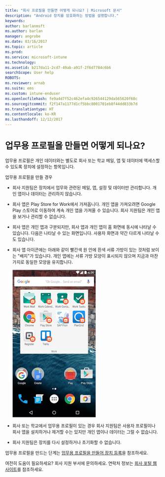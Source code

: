 ```yaml
---
title: "회사 프로필을 만들면 어떻게 되나요? | Microsoft 문서"
description: "Android 장치를 암호화하는 방법을 설명합니다."
keywords: 
author: barlanmsft
ms.author: barlan
manager: angrobe
ms.date: 03/16/2017
ms.topic: article
ms.prod: 
ms.service: microsoft-intune
ms.technology: 
ms.assetid: b217da11-2cd7-49ab-a91f-2f6d7784c6b6
searchScope: User help
ROBOTS: 
ms.reviewer: arnab
ms.suite: ems
ms.custom: intune-enduser
ms.openlocfilehash: fe9a4d7f52c462efa4c926544129da565620f60c
ms.sourcegitcommit: f2f147a1177d1cf5bbc8001701eb8f44dd833b7d
ms.translationtype: HT
ms.contentlocale: ko-KR
ms.lasthandoff: 12/12/2017
---
```

# <a name="what-happens-when-you-create-a-work-profile"></a>업무용 프로필을 만들면 어떻게 되나요?

업무용 프로필은 개인 데이터와는 별도로 회사 또는 학교 메일, 앱 및 데이터에 액세스할 수 있도록 장치에 설정하는 항목입니다.

업무용 프로필을 만들 경우

- 회사 지원팀은 장치에서 업무와 관련된 메일, 앱, 설정 및 데이터만 관리합니다. 개인 앱이나 데이터는 관리하지 않습니다.

- 회사 앱은 Play Store for Work에서 가져옵니다. 개인 앱을 가져오려면 Google Play 스토어로 이동하여 계속 개인 앱을 가져올 수 있습니다. 회사 지원팀은 개인 앱을 보거나 관리할 수 없습니다.

- 회사 앱은 개인 앱과 구분되지만, 회사 앱과 개인 앱이 홈 화면에 동시에 나타날 수 있습니다. 다음은 나타날 수 있는 화면입니다. 사용자 화면과 약간 다르게 나타날 수도 있습니다.

- 회사 앱 아이콘에는 아래와 같이 빨간색 원 안에 흰색 서류 가방이 있는 것처럼 보이는 "배지"가 있습니다. 개인 앱에는 서류 가방 모양이 표시되지 않으며 지금과 마찬가지로 동일한 모양을 유지합니다.

    ![Android Play Store for Work](./media/afw-google-play-store-for-work.png)

- 회사 또는 학교에서 업무용 프로필이 있는 경우 회사 지원팀은 사용자 프로필이나 회사 앱을 설치하거나 제거할 수는 있지만 개인 앱이나 데이터는 그럴 수 없습니다.
- 회사 지원팀은 장치를 다시 설정하거나 초기화할 수 없습니다.

업무용 프로필을 만드는 단계는 [업무용 프로필을 만들어 장치 등록](create-a-work-profile-and-enroll-your-device-in-intune-android.md)을 참조하세요.

여전히 도움이 필요하세요? 회사 지원 부서에 문의하세요. 연락처 정보는 [회사 포털 웹 사이트](https://portal.manage.microsoft.com#HelpDeskDialog)를 참조하세요.

